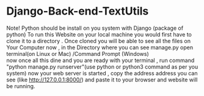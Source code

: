 # Django-Back-end-TextUtils
Note! Python should be install on you system with Django (package of python)
To run this Website on your local machine you would first have to clone it to a directory . 
Once cloned you will be able to see all the files on Your Computer now , 
in the  Directory where you can see manage.py open terminal(on Linux or Mac) /Command Prompt (Windows)  
now once all this dine and you are ready with your terminal , run command "python manage.py runserver"(use python or python3 command as per you system)
now your web server is started , copy the address address you can see (like http://127.0.0.1:8000/) and paste it to your browser and website will be running.
